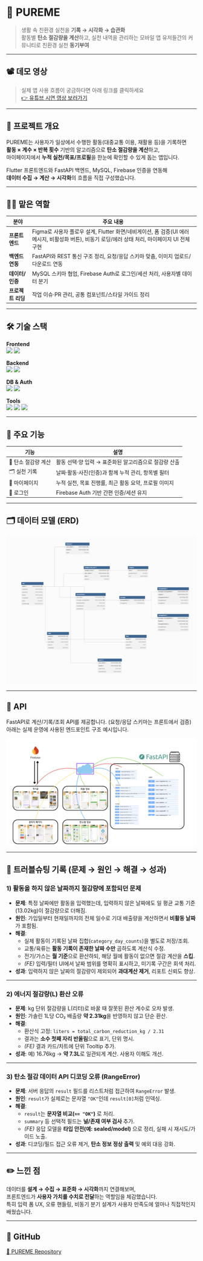 # 🌱 PUREME
> 생활 속 친환경 실천을 **기록 → 시각화 → 습관화**  
> 활동별 **탄소 절감량을 계산**하고, 실천 내역을 관리하는 모바일 앱
> 유저들간의 커뮤니티로 친환경 실천 **동기부여**

---

## 📽️ 데모 영상
> 실제 앱 사용 흐름이 궁금하다면 아래 링크를 클릭하세요  
[👉 유튜브 시연 영상 보러가기](https://www.youtube.com/watch?v=IeVbMGM8hB8)

---

## 🧩 프로젝트 개요
PUREME는 사용자가 일상에서 수행한 활동(대중교통 이용, 재활용 등)을 기록하면  
**활동 × 계수 × 반복 횟수** 기반의 알고리즘으로 **탄소 절감량을 계산**하고,  
마이페이지에서 **누적 실천/목표/프로필**을 한눈에 확인할 수 있게 돕는 앱입니다.

Flutter 프론트엔드와 FastAPI 백엔드, MySQL, Firebase 인증을 연동해  
**데이터 수집 → 계산 → 시각화**의 흐름을 직접 구성했습니다.

---

## 👨‍💻 맡은 역할

| 분야 | 주요 내용 |
|---|---|
| **프론트엔드** | Figma로 사용자 플로우 설계, Flutter 화면/네비게이션, 폼 검증(UI 에러 메시지, 비활성화 버튼), 비동기 로딩/에러 상태 처리, 마이페이지 UI 전체 구현 |
| **백엔드 연동** | FastAPI와 REST 통신 구조 정리, 요청/응답 스키마 맞춤, 이미지 업로드/다운로드 연동 |
| **데이터/인증** | MySQL 스키마 협업, Firebase Auth로 로그인/세션 처리, 사용자별 데이터 분기 |
| **프로젝트 리딩** | 작업 이슈·PR 관리, 공통 컴포넌트/스타일 가이드 정리 |

---

## 🛠 기술 스택

**Frontend**  
<img src="https://img.shields.io/badge/Flutter-02569B?style=for-the-badge&logo=flutter&logoColor=white" height="28"/> <img src="https://img.shields.io/badge/Dart-0175C2?style=for-the-badge&logo=dart&logoColor=white" height="28"/>

**Backend**  
<img src="https://img.shields.io/badge/FastAPI-009688?style=for-the-badge&logo=fastapi&logoColor=white" height="28"/> <img src="https://img.shields.io/badge/Python-3776AB?style=for-the-badge&logo=python&logoColor=white" height="28"/>

**DB & Auth**  
<img src="https://img.shields.io/badge/MySQL-4479A1?style=for-the-badge&logo=mysql&logoColor=white" height="28"/> <img src="https://img.shields.io/badge/Firebase%20Auth-FFCA28?style=for-the-badge&logo=firebase&logoColor=black" height="28"/>

**Tools**  
<img src="https://img.shields.io/badge/Figma-F24E1E?style=for-the-badge&logo=figma&logoColor=white" height="28"/> <img src="https://img.shields.io/badge/GitHub-181717?style=for-the-badge&logo=github&logoColor=white" height="28"/> <img src="https://img.shields.io/badge/VSCode-007ACC?style=for-the-badge&logo=visualstudiocode&logoColor=white" height="28"/>

---

## 🌟 주요 기능

| 기능 | 설명 |
|---|---|
| 📏 탄소 절감량 계산 | 활동 선택·양 입력 → 표준화된 알고리즘으로 절감량 산출 |
| 🗂 실천 기록 | 날짜·활동·사진(인증)과 함께 누적 관리, 항목별 필터 |
| 👤 마이페이지 | 누적 실천, 목표 진행률, 최근 활동 요약, 프로필 이미지 |
| 🔐 로그인 | Firebase Auth 기반 간편 인증/세션 유지 |

---

## 🗂 데이터 모델 (ERD)
![ERD](./assets/pureme_erd.png)

---

## 📘 API
FastAPI로 계산/기록/조회 API를 제공합니다. (요청/응답 스키마는 프론트에서 검증)  
아래는 실제 운영에 사용된 엔드포인트 구조 예시입니다.

![API 개요](./assets/pureme_api_flow.png)

---

## 🧠 트러블슈팅 기록 (문제 → 원인 → 해결 → 성과)

### 1) 활동을 하지 않은 날짜까지 절감량에 포함되던 문제
- **문제**: 특정 날짜에만 활동을 입력했는데, 입력하지 않은 날짜에도 일 평균 교통 기준(13.02kg)이 절감량으로 더해짐.
- **원인**: 가입일부터 현재일까지의 전체 일수로 기대 배출량을 계산하면서 **비활동 날짜**가 포함됨.
- **해결**:
  - 실제 활동이 기록된 날짜 집합(`category_day_counts`)을 별도로 저장/조회.
  - 교통/육류는 **활동 기록이 존재한 날짜 수만** 곱하도록 계산식 수정.
  - 전기/가스는 **월 기준**으로 환산하되, 해당 월에 활동이 없으면 절감 계산을 **스킵**.
  - *(FE)* 입력/필터 UI에서 날짜 범위를 명확히 표시하고, 미기록 구간은 회색 처리.
- **성과**: 입력하지 않은 날짜의 절감량이 제외되어 **과대계산 제거**, 리포트 신뢰도 향상.

---

### 2) 에너지 절감량(L) 환산 오류
- **문제**: kg 단위 절감량을 L(리터)로 바꿀 때 잘못된 환산 계수로 오차 발생.
- **원인**: 가솔린 1L당 CO₂ 배출량 **약 2.31kg**을 반영하지 않고 단순 환산.
- **해결**:
  - 환산식 고정: `liters = total_carbon_reduction_kg / 2.31`
  - 결과는 **소수 첫째 자리 반올림**으로 표기, 단위 명시.
  - *(FE)* 결과 카드/차트에 단위 Tooltip 추가.
- **성과**: 예) 16.76kg → **약 7.3L**로 일관되게 계산. 사용자 이해도 개선.

---

### 3) 탄소 절감 데이터 API 디코딩 오류 (RangeError)
- **문제**: 서버 응답의 `result` 필드를 리스트처럼 접근하여 `RangeError` 발생.
- **원인**: `result`가 실제로는 문자열 `"OK"`인데 `result[0]`처럼 인덱싱.
- **해결**:
  - `result`는 **문자열 비교(`== "OK"`)** 로 처리.
  - `summary` 등 선택적 필드는 **널/존재 여부 검사** 추가.
  - *(FE)* 응답 모델을 **타입 안전(예: sealed/model)** 으로 정리, 실패 시 재시도/가이드 노출.
- **성과**: 디코딩/필드 접근 오류 제거, **탄소 정보 정상 출력** 및 예외 대응 강화.

---

## ✏️ 느낀 점
데이터를 **설계 → 수집 → 표준화 → 시각화**까지 연결해보며,  
프론트엔드가 **사용자 가치를 수치로 전달**하는 역할임을 체감했습니다.  
특히 입력 폼 UX, 오류 핸들링, 비동기 분기 설계가 사용자 만족도에 얼마나 직접적인지 배웠습니다.

---

## 🔗 GitHub
[🔗 PUREME Repository](https://github.com/donghun-ha/PUREME)
